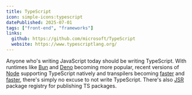 ```yaml
---
title: TypeScript
icon: simple-icons:typescript
datePublished: 2025-07-01
tags: ["front-end", "frameworks"]
links:
  github: https://github.com/microsoft/TypeScript
  website: https://www.typescriptlang.org/
---
```


Anyone who's writing JavaScript today should be writing TypeScript. With
runtimes like [Bun](https://bun.sh/) and [Deno](https://deno.com/) becoming more
popular, recent versions of
[Node](https://nodejs.org/en/learn/typescript/run-natively) supporting
TypeScript natively and transpilers becoming
[faster](https://esbuild.github.io/) and
[faster](https://devblogs.microsoft.com/typescript/typescript-native-port/),
there's simply no excuse to not write TypeScript. There's also
[JSR](https://jsr.io/) package registry for publishing TS packages.
